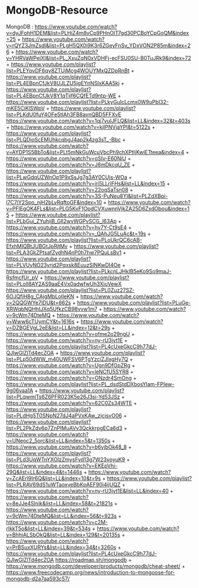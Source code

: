 # MongoDB-Resource

MongoDB :
https://www.youtube.com/watch?v=dyJFohH1DEM&list=PLHiZ4m8vCp9PHnOIT7gd30PCBoYCpGoQM&index=25 + https://www.youtube.com/watch?v=rQYZ3JmZsdI&list=PLgH5QX0i9K3r6ZGeyFnSv_YDxVON2P85m&index=26 + https://www.youtube.com/watch?v=YHRVaWPeiXI&list=PL_XxuZqN0xVDHFj-ecFSU0SU-B0TuJRk9&index=72 + https://www.youtube.com/playlist?list=PLEYpvDF6qy8ZTUjMcg4WOUYMxQZDpRnBt + https://www.youtube.com/playlist?list=PL4EBpnCfJkV8UJLZU5jgEYnNSIxKAA5kj + https://www.youtube.com/playlist?list=PL4EBpnCfJkV8Y1qTijf6CQfETd9ntp-WE + https://www.youtube.com/playlist?list=PLkyGuIcLcmx0W9uPbI32-mKE5CiKlSWpV + https://www.youtube.com/playlist?list=PLKdU0fuY4OFe5tIAh3FB8avnQBD5FFXvE
https://www.youtube.com/watch?v=1qj7vulJFLQ&list=LL&index=32&t=403s + https://www.youtube.com/watch?v=kjIPNVjaYPI&t=5122s + https://www.youtube.com/playlist?list=PLQDioScEMUhkcqbgJ4ap2k4zg3sT_-Bbc + https://www.youtube.com/watch?v=AYDP1S5BbTo&list=PLt5mNkGuWcuVbcPh9chXPtIjKwiETteea&index=4 + https://www.youtube.com/watch?v=oSIv-E60NiU + https://www.youtube.com/watch?v=J6mDkcqU_ZE + https://www.youtube.com/playlist?list=PLwGdqUZWnOp1P9xSsJg7g3AY0CUjs-WOa + https://www.youtube.com/watch?v=iri5LLriFHs&list=LL&index=15 + https://www.youtube.com/watch?v=22oqSaTsn08 + https://www.youtube.com/watch?v=3S-PuNeu8YI&list=PLZdXBpi-l7C7iY2Spo_njH2bLvRqftoGF&index=10 + https://www.youtube.com/watch?v=PFlEgOK4FLs&list=PLG5KvF1OpdCVXuwnnVjkZA25D6ZxdObou&index=15 + https://www.youtube.com/playlist?list=PLbGui_ZYuhijB_Gll2wvWGPvSCG_l63Ap + https://www.youtube.com/watch?v=hv7Y-Ct9sE4 + https://www.youtube.com/watch?v=_QAhJG5LuAc&t=19s + https://www.youtube.com/playlist?list=PLoUkrQC6cAB-EfxhMlQBtJUBGtJpRjtMv + https://www.youtube.com/playlist?list=PLA3GkZPtsafZydhN4nP0h7hw7PQuLsBv1 + https://www.youtube.com/playlist?list=PLVUvNO23yrjd2Pqxsk8EuuzSlNKwDI4Oe + https://www.youtube.com/playlist?list=PLkcnLJHkIB5eKo9So9maJ-RsfmcfUr_pV + https://www.youtube.com/playlist?list=PLolI8AY2AS9aaE4Vx0adwfwUh3XiuVewX
https://www.youtube.com/playlist?list=PL0Zuz27SZ-6OJQfjH8g_CAjgMbLoIleKN + https://www.youtube.com/watch?v=2QQGWYe7IDU&t=662s + https://www.youtube.com/playlist?list=PLuGe-XRWqbNQHhIJXq5UfkzCB98vvw1m7 + https://www.youtube.com/watch?v=9cWm74DteMQ + https://www.youtube.com/watch?v=Www6cTUymCY&t=1616s + https://www.youtube.com/watch?v=DZBGEVgL2eE&list=LL&index=12&t=29s + https://www.youtube.com/watch?v=ofme2o29ngU + https://www.youtube.com/watch?v=ny-rU3jyt1E + https://www.youtube.com/playlist?list=PL4cUxeGkcC9h77dJ-QJlwGlZlTd4ecZOA + https://www.youtube.com/playlist?list=PLp50dWW_m40UWFSV6PTgYzciZJIxgHy7Q + https://www.youtube.com/watch?v=Ugn9DfGpZRg + https://www.youtube.com/watch?v=leNCfU5SYR8 + https://www.youtube.com/watch?v=ONzdr4SmOng + https://www.youtube.com/playlist?list=PL_dsdStdDXbosYlam-FPIew-9g06vaa1A + https://www.youtube.com/playlist?list=PLqwmiTs6Z6PFR023K5e26J3si-Yd53JSz + https://www.youtube.com/watch?v=62C0Zs34WTE + https://www.youtube.com/playlist?list=PLdHg5T0SNpN27dJ4aPVxKAw_zjcjsvO06 + https://www.youtube.com/playlist?list=PL2PkZdv6p7ZnPIMuAVv3QckkrpgECa6d3 + https://www.youtube.com/watch?v=UNeoc2_5orc&list=LL&index=5&t=1350s + https://www.youtube.com/watch?v=b6vjbOk48_8 + https://www.youtube.com/playlist?list=PLd3UqWTnYXOlzZmysFvd13g7W23voyuK9 + https://www.youtube.com/watch?v=EKEpVhi-29Q&list=LL&index=4&t=1446s + https://www.youtube.com/watch?v=ZcAErl9Ir6Q&list=LL&index=10&t=9s + https://www.youtube.com/playlist?list=PLRAV69dS1uWTaoxyeBbKpAEF90i4ijUQZ + https://www.youtube.com/watch?v=ny-rU3jyt1E&list=LL&index=40 + https://www.youtube.com/watch?v=8eJJe4Slnik&list=LL&index=58&t=21821s + https://www.youtube.com/watch?v=9cWm74DteMQ&list=LL&index=56&t=923s + https://www.youtube.com/watch?v=c2M-rlkkT5o&list=LL&index=39&t=534s + https://www.youtube.com/watch?v=BhhiALSbOkQ&list=LL&index=129&t=20135s + https://www.youtube.com/watch?v=PrBSuxXURYs&list=LL&index=34&t=3260s + https://www.youtube.com/playlist?list=PL4cUxeGkcC9h77dJ-QJlwGlZlTd4ecZOA
https://roadmap.sh/mongodb + https://www.mongodb.com/developer/products/mongodb/cheat-sheet/ + https://www.freecodecamp.org/news/introduction-to-mongoose-for-mongodb-d2a7aa593c57/
